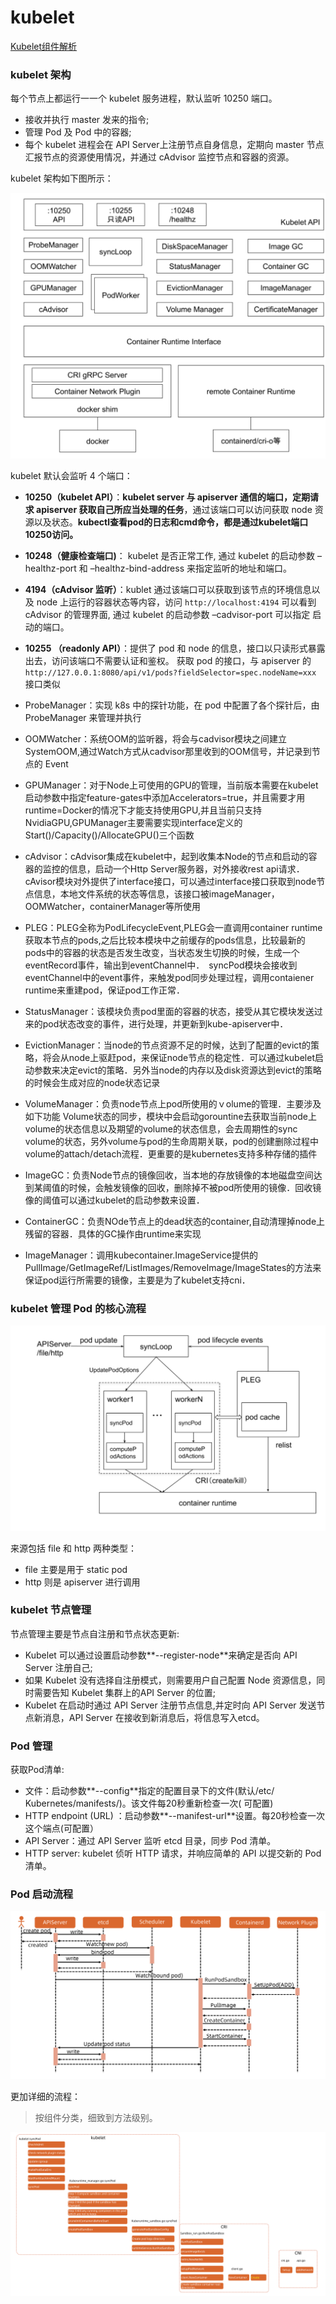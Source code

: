 # kubelet

[Kubelet组件解析](https://blog.csdn.net/jettery/article/details/78891733)



### kubelet 架构

每个节点上都运行一一个 kubelet 服务进程，默认监听 10250 端口。

* 接收并执行 master 发来的指令;
* 管理 Pod 及 Pod 中的容器;
* 每个 kubelet 进程会在 API Server上注册节点自身信息，定期向 master 节点汇报节点的资源使用情况，并通过 cAdvisor 监控节点和容器的资源。



kubelet 架构如下图所示：

![](assets/kubelet.png)

kubelet 默认会监听 4 个端口：

* **10250（kubelet API）**：**kubelet server 与 apiserver 通信的端口，定期请求 apiserver 获取自己所应当处理的任务**，通过该端口可以访问获取 node 资源以及状态。**kubectl查看pod的日志和cmd命令，都是通过kubelet端口10250访问。**
* **10248（健康检查端口)**： kubelet 是否正常工作, 通过 kubelet 的启动参数 –healthz-port 和 –healthz-bind-address 来指定监听的地址和端口。
* **4194（cAdvisor 监听）**：kublet 通过该端口可以获取到该节点的环境信息以及 node 上运行的容器状态等内容，访问 `http://localhost:4194` 可以看到 cAdvisor 的管理界面, 通过 kubelet 的启动参数 –cadvisor-port 可以指定 启动的端口。
* **10255 （readonly API）**：提供了 pod 和 node 的信息，接口以只读形式暴露出去，访问该端口不需要认证和鉴权。 获取 pod 的接口，与 apiserver 的 `http://127.0.0.1:8080/api/v1/pods?fieldSelector=spec.nodeName=xxx` 接口类似



* ProbeManager：实现 k8s 中的探针功能，在 pod 中配置了各个探针后，由 ProbeManager 来管理并执行
* OOMWatcher：系统OOM的监听器，将会与cadvisor模块之间建立SystemOOM,通过Watch方式从cadvisor那里收到的OOM信号，并记录到节点的 Event
* GPUManager：对于Node上可使用的GPU的管理，当前版本需要在kubelet启动参数中指定feature-gates中添加Accelerators=true，并且需要才用runtime=Docker的情况下才能支持使用GPU,并且当前只支持NvidiaGPU,GPUManager主要需要实现interface定义的Start()/Capacity()/AllocateGPU()三个函数
* cAdvisor：cAdvisor集成在kubelet中，起到收集本Node的节点和启动的容器的监控的信息，启动一个Http Server服务器，对外接收rest api请求．cAvisor模块对外提供了interface接口，可以通过interface接口获取到node节点信息，本地文件系统的状态等信息，该接口被imageManager，OOMWatcher，containerManager等所使用
* PLEG：PLEG全称为PodLifecycleEvent,PLEG会一直调用container runtime获取本节点的pods,之后比较本模块中之前缓存的pods信息，比较最新的pods中的容器的状态是否发生改变，当状态发生切换的时候，生成一个eventRecord事件，输出到eventChannel中．　syncPod模块会接收到eventChannel中的event事件，来触发pod同步处理过程，调用contaiener runtime来重建pod，保证pod工作正常．
* StatusManager：该模块负责pod里面的容器的状态，接受从其它模块发送过来的pod状态改变的事件，进行处理，并更新到kube-apiserver中．
* EvictionManager：当node的节点资源不足的时候，达到了配置的evict的策略，将会从node上驱赶pod，来保证node节点的稳定性．可以通过kubelet启动参数来决定evict的策略．另外当node的内存以及disk资源达到evict的策略的时候会生成对应的node状态记录
* VolumeManager：负责node节点上pod所使用的ｖolume的管理．主要涉及如下功能
  Volume状态的同步，模块中会启动gorountine去获取当前node上volume的状态信息以及期望的volume的状态信息，会去周期性的sync　volume的状态，另外volume与pod的生命周期关联，pod的创建删除过程中volume的attach/detach流程．更重要的是kubernetes支持多种存储的插件
* ImageGC：负责Node节点的镜像回收，当本地的存放镜像的本地磁盘空间达到某阈值的时候，会触发镜像的回收，删除掉不被pod所使用的镜像．回收镜像的阈值可以通过kubelet的启动参数来设置．
* ContainerGC：负责NOde节点上的dead状态的container,自动清理掉node上残留的容器．具体的GC操作由runtime来实现
* ImageManager：调用kubecontainer.ImageService提供的PullImage/GetImageRef/ListImages/RemoveImage/ImageStates的方法来保证pod运行所需要的镜像，主要是为了kubelet支持cni．



### kubelet 管理 Pod 的核心流程

![](assets/kubelet-manage-pod.png)

来源包括 file 和 http 两种类型：

* file 主要是用于 static pod
* http 则是 apiserver 进行调用



### kubelet 节点管理

节点管理主要是节点自注册和节点状态更新:

* Kubelet 可以通过设置启动参数**--register-node**来确定是否向 API Server 注册自己;
* 如果 Kubelet 没有选择自注册模式，则需要用户自己配置 Node 资源信息，同时需要告知 Kubelet 集群上的API Server 的位置;
* Kubelet 在启动时通过 API Server 注册节点信息,并定时向 API Server 发送节点新消息，API Server 在接收到新消息后，将信息写入etcd。



### Pod 管理

获取Pod清单:

* 文件：启动参数**--config**指定的配置目录下的文件(默认/etc/ Kubernetes/manifests/)。该文件每20秒重新检查一次( 可配置)
* HTTP endpoint (URL) ：启动参数**--manifest-url**设置。每20秒检查一次这个端点(可配置）
* API Server：通过 API Server 监听 etcd 目录，同步 Pod 清单。
* HTTP server: kubelet 侦听 HTTP 请求，并响应简单的 API 以提交新的 Pod 清单。





### Pod 启动流程

![](assets/pod-start-process.png)



更加详细的流程：

> 按组件分类，细致到方法级别。

![](assets/pod-start-process2.png)
